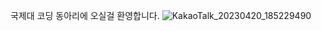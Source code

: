 국제대 코딩 동아리에 오실걸 환영합니다. ![KakaoTalk_20230420_185229490](https://user-images.githubusercontent.com/127952876/236681324-c2e580bb-58a1-4979-9ed8-3bc4b524541a.jpg)
